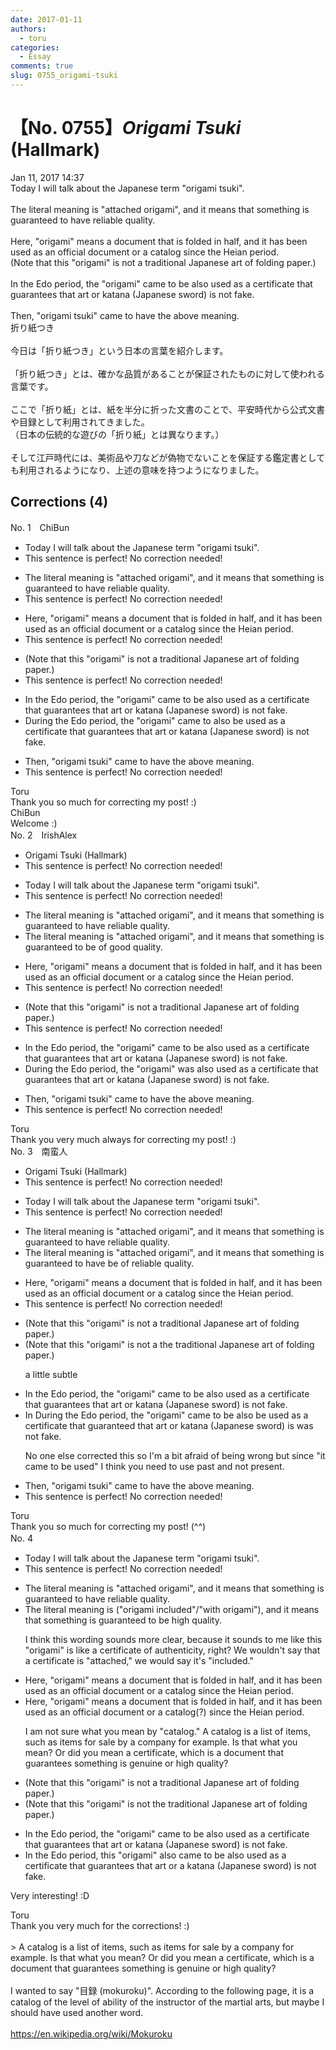 ```yaml
---
date: 2017-01-11
authors:
  - toru
categories:
  - Essay
comments: true
slug: 0755_origami-tsuki
---
```


# 【No. 0755】<strong><em>Origami Tsuki</strong></em> (Hallmark)
<div class="date">Jan 11, 2017 14:37</div>
<div id="post"><div id="body_show_ori">
Today I will talk about the Japanese term "origami tsuki".<br/><br/>The literal meaning is "attached origami", and it means that something is guaranteed to have reliable quality.<br/><br/>Here, "origami" means a document that is folded in half, and it has been used as an official document or a catalog since the Heian period.<br/>(Note that this "origami" is not a traditional Japanese art of folding paper.)<br/><br/>In the Edo period, the "origami" came to be also used as a certificate that guarantees that art or katana (Japanese sword) is not fake.<br/><br/>Then, "origami tsuki" came to have the above meaning.
</div></div>

<!-- more -->

<div id="post_ja"><div id="body_show_mo">
折り紙つき<br/><br/>今日は「折り紙つき」という日本の言葉を紹介します。<br/><br/>「折り紙つき」とは、確かな品質があることが保証されたものに対して使われる言葉です。<br/><br/>ここで「折り紙」とは、紙を半分に折った文書のことで、平安時代から公式文書や目録として利用されてきました。<br/>（日本の伝統的な遊びの「折り紙」とは異なります。）<br/><br/>そして江戸時代には、美術品や刀などが偽物でないことを保証する鑑定書としても利用されるようになり、上述の意味を持つようになりました。
</div></div>

## Corrections (4)
<div id="block"><div class="first_name"> No. 1　<span class="just_name">ChiBun</span></div><div id="block2">
<ul class="correction_field">
<li class="incorrect">Today I will talk about the Japanese term "origami tsuki".</li>
<li class="corrected perfect">This sentence is perfect! No correction needed!</li>
</ul>
<ul class="correction_field">
<li class="incorrect">The literal meaning is "attached origami", and it means that something is guaranteed to have reliable quality.</li>
<li class="corrected perfect">This sentence is perfect! No correction needed!</li>
</ul>
<ul class="correction_field">
<li class="incorrect">Here, "origami" means a document that is folded in half, and it has been used as an official document or a catalog since the Heian period.</li>
<li class="corrected perfect">This sentence is perfect! No correction needed!</li>
</ul>
<ul class="correction_field">
<li class="incorrect">(Note that this "origami" is not a traditional Japanese art of folding paper.)</li>
<li class="corrected perfect">This sentence is perfect! No correction needed!</li>
</ul>
<ul class="correction_field">
<li class="incorrect">In the Edo period, the "origami" came to be also used as a certificate that guarantees that art or katana (Japanese sword) is not fake.</li>
<li class="corrected correct">
During the Edo period, the "origami" came to also be used as a certificate that guarantees that art or katana (Japanese sword) is not fake.
</li>
</ul>
<ul class="correction_field">
<li class="incorrect">Then, "origami tsuki" came to have the above meaning.</li>
<li class="corrected perfect">This sentence is perfect! No correction needed!</li>
</ul>
</div><div class="name"><span class="just_name">Toru</span><br>
Thank you so much for correcting my post! :)
</div>
<div class="name"><span class="just_name">ChiBun</span><br>
Welcome :) 
</div>
</div>
<div id="block"><div class="first_name"> No. 2　<span class="just_name">IrishAlex</span></div><div id="block2">
<ul class="correction_field">
<li class="incorrect">Origami Tsuki (Hallmark)</li>
<li class="corrected perfect">This sentence is perfect! No correction needed!</li>
</ul>
<ul class="correction_field">
<li class="incorrect">Today I will talk about the Japanese term "origami tsuki".</li>
<li class="corrected perfect">This sentence is perfect! No correction needed!</li>
</ul>
<ul class="correction_field">
<li class="incorrect">The literal meaning is "attached origami", and it means that something is guaranteed to have reliable quality.</li>
<li class="corrected correct">
The literal meaning is "attached origami", and it means that something is guaranteed to <span class="f_blue">be of good </span>quality.
</li>
</ul>
<ul class="correction_field">
<li class="incorrect">Here, "origami" means a document that is folded in half, and it has been used as an official document or a catalog since the Heian period.</li>
<li class="corrected perfect">This sentence is perfect! No correction needed!</li>
</ul>
<ul class="correction_field">
<li class="incorrect">(Note that this "origami" is not a traditional Japanese art of folding paper.)</li>
<li class="corrected perfect">This sentence is perfect! No correction needed!</li>
</ul>
<ul class="correction_field">
<li class="incorrect">In the Edo period, the "origami" came to be also used as a certificate that guarantees that art or katana (Japanese sword) is not fake.</li>
<li class="corrected correct">
<span class="f_blue">During</span> the Edo period, the "origami" <span class="f_blue">was </span>also used as a certificate that guarantees that art or katana (Japanese sword) is not fake.
</li>
</ul>
<ul class="correction_field">
<li class="incorrect">Then, "origami tsuki" came to have the above meaning.</li>
<li class="corrected perfect">This sentence is perfect! No correction needed!</li>
</ul>
</div><div class="name"><span class="just_name">Toru</span><br>
Thank you very much always for correcting my post! :)
</div>
</div>
<div id="block"><div class="first_name"> No. 3　<span class="just_name">南蛮人</span></div><div id="block2">
<ul class="correction_field">
<li class="incorrect">Origami Tsuki (Hallmark)</li>
<li class="corrected perfect">This sentence is perfect! No correction needed!</li>
</ul>
<ul class="correction_field">
<li class="incorrect">Today I will talk about the Japanese term "origami tsuki".</li>
<li class="corrected perfect">This sentence is perfect! No correction needed!</li>
</ul>
<ul class="correction_field">
<li class="incorrect">The literal meaning is "attached origami", and it means that something is guaranteed to have reliable quality.</li>
<li class="corrected correct">
The literal meaning is "attached origami", and it means that something is guaranteed to <span class="sline"><span class="f_red">have</span></span> <span class="f_blue">be of</span> reliable quality.
</li>
</ul>
<ul class="correction_field">
<li class="incorrect">Here, "origami" means a document that is folded in half, and it has been used as an official document or a catalog since the Heian period.</li>
<li class="corrected perfect">This sentence is perfect! No correction needed!</li>
</ul>
<ul class="correction_field">
<li class="incorrect">(Note that this "origami" is not a traditional Japanese art of folding paper.)</li>
<li class="corrected correct">
(Note that this "origami" is not <span class="sline"><span class="f_gray">a</span></span> <span class="f_gray">the</span> traditional Japanese art of folding paper.)
<p class="correction_comment">a little subtle</p>
</li>
</ul>
<ul class="correction_field">
<li class="incorrect">In the Edo period, the "origami" came to be also used as a certificate that guarantees that art or katana (Japanese sword) is not fake.</li>
<li class="corrected correct">
<span class="f_red"><span class="sline">In</span></span> <span class="f_blue">During</span> the Edo period, the "origami" came to <span class="sline"><span class="f_red">be</span></span> also <span class="f_blue">be</span> used as a certificate that guarantee<span class="f_bold"><span class="f_blue">d</span></span> that art or katana (Japanese sword) <span class="sline"><span class="f_red">is</span></span> <span class="f_blue">was</span> not fake.
<p class="correction_comment">No one else corrected this so I'm a bit afraid of being wrong but since "it came to be used" I think you need to use past and not present.</p>
</li>
</ul>
<ul class="correction_field">
<li class="incorrect">Then, "origami tsuki" came to have the above meaning.</li>
<li class="corrected perfect">This sentence is perfect! No correction needed!</li>
</ul>
</div><div class="name"><span class="just_name">Toru</span><br>
Thank you so much for correcting my post! (^^)
</div>
</div>
<div id="block"><div class="first_name"> No. 4　<span class="just_name"></span></div><div id="block2">
<ul class="correction_field">
<li class="incorrect">Today I will talk about the Japanese term "origami tsuki".</li>
<li class="corrected perfect">This sentence is perfect! No correction needed!</li>
</ul>
<ul class="correction_field">
<li class="incorrect">The literal meaning is "attached origami", and it means that something is guaranteed to have reliable quality.</li>
<li class="corrected correct">
The literal meaning is <span class="f_blue">(</span>"origami <span class="f_blue">included</span>"<span class="f_blue">/"with origami")</span>, and it means that something is guaranteed to <span class="f_blue">be high</span> quality.
<p class="correction_comment">I think this wording sounds more clear, because it sounds to me like this "origami" is like a certificate of authenticity, right? We wouldn't say that a certificate is "attached," we would say it's "included."</p>
</li>
</ul>
<ul class="correction_field">
<li class="incorrect">Here, "origami" means a document that is folded in half, and it has been used as an official document or a catalog since the Heian period.</li>
<li class="corrected correct">
Here, "origami" means a document that is folded in half, and <span class="f_red"><span class="sline">it</span></span> has been used as an official document or <span class="sline"><span class="f_red">a</span></span> catalog<span class="f_blue">(?)</span> since the Heian period.
<p class="correction_comment">I am not sure what you mean by "catalog." A catalog is a list of items, such as items for sale by a company for example. Is that what you mean? Or did you mean a certificate, which is a document that guarantees something is genuine or high quality?</p>
</li>
</ul>
<ul class="correction_field">
<li class="incorrect">(Note that this "origami" is not a traditional Japanese art of folding paper.)</li>
<li class="corrected correct">
(Note that this "origami" is not <span class="f_blue">the</span> traditional Japanese art of folding paper.)
</li>
</ul>
<ul class="correction_field">
<li class="incorrect">In the Edo period, the "origami" came to be also used as a certificate that guarantees that art or katana (Japanese sword) is not fake.</li>
<li class="corrected correct">
In the Edo period, <span class="f_blue">this</span> "origami" <span class="f_blue">also </span>came to be <span class="f_red"><span class="sline">also</span></span> used as a certificate that guarantees that art or <span class="f_blue">a </span>katana (Japanese sword) is not fake.
</li>
</ul>
<p class="comment_small">
 Very interesting! :D
</p>

</div><div class="name"><span class="just_name">Toru</span><br>
Thank you very much for the corrections! :)<br/><br/>&gt; A catalog is a list of items, such as items for sale by a company for example. Is that what you mean? Or did you mean a certificate, which is a document that guarantees something is genuine or high quality?<br/><br/>I wanted to say "目録 (mokuroku)". According to the following page, it is a catalog of the level of ability of the instructor of the martial arts, but maybe I should have used another word.<br/><br/><a href="https://en.wikipedia.org/wiki/Mokuroku" target="_blank">https://en.wikipedia.org/wiki/Mokuroku</a>
</div>
</div>
